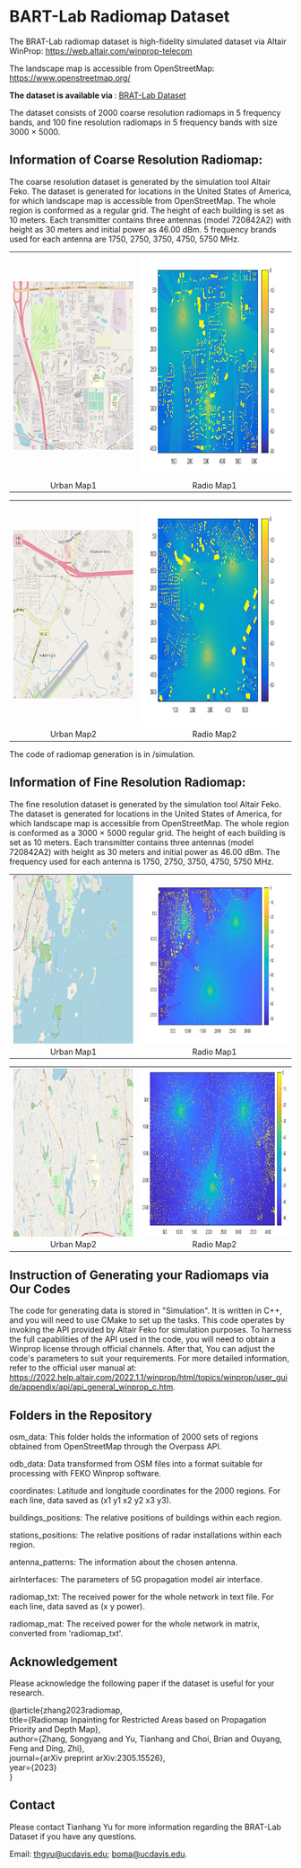# BART-Lab Radiomap Dataset
The BRAT-Lab radiomap dataset is high-fidelity simulated dataset via Altair WinProp: https://web.altair.com/winprop-telecom

The landscape map is accessible from OpenStreetMap: https://www.openstreetmap.org/

<b> The dataset is available via </b>: [BRAT-Lab Dataset](https://www.dropbox.com/scl/fo/kua86qnk1aukt8i4f2rma/h?rlkey=j82kiq4dgaw3l0bzbeyfvv4oi&dl=0)

The dataset consists of 2000 coarse resolution radiomaps in 5 frequency bands, and 100 fine resolution radiomaps in 5 frequency bands with size 3000 × 5000.

## Information of Coarse Resolution Radiomap:
The coarse resolution dataset is generated by the simulation tool Altair Feko. The dataset is generated for locations in the United States of America, for which landscape map is accessible from OpenStreetMap. 
The whole region is conformed as a regular grid. The height of each building is set as 10 meters. 
Each transmitter contains three antennas (model 720842A2) with height as 30 meters and initial power as 46.00 dBm. 
5 frequency brands used for each antenna are 1750, 2750, 3750, 4750, 5750 MHz.

<table>
<tr>
<td><img src="https://github.com/BRATLab-UCD/Radiomap-Data/blob/main/examples/3750MHz_1604_urbanmap.png?raw=true" width="400" height="300" align="center"></td>
<td><img src="https://github.com/BRATLab-UCD/Radiomap-Data/blob/main/examples/3750MHz_1604_radiomap.png?raw=true" width="500" height="400" align="center"></td>
</tr>
<tr>
<td align="center">Urban Map1</td>
<td align="center">Radio Map1</td>
</tr>
</table>

<table>
<tr>
<td><img src="https://github.com/BRATLab-UCD/Radiomap-Data/blob/main/examples/3750MHz_1700_urbanmap.png?raw=true" width="400" height="300" align="center"></td>
<td><img src="https://github.com/BRATLab-UCD/Radiomap-Data/blob/main/examples/3750MHz_1700_radiomap.png?raw=true" width="500" height="400" align="center"></td>
</tr>
<tr>
<td align="center">Urban Map2</td>
<td align="center">Radio Map2</td>
</tr>
</table>

The code of radiomap generation is in /simulation.

## Information of Fine Resolution Radiomap:
The fine resolution dataset is generated by the simulation tool Altair Feko. The dataset is generated for locations in the United States of America, for which landscape map is accessible from OpenStreetMap. 
The whole region is conformed as a 3000 × 5000 regular grid. The height of each building is set as 10 meters. 
Each transmitter contains three antennas (model 720842A2) with height as 30 meters and initial power as 46.00 dBm. 
The frequency used for each antenna is 1750, 2750, 3750, 4750, 5750 MHz. 

<table>
<tr>
<td><img src="https://github.com/BRATLab-UCD/Radiomap-Data/blob/main/examples/h5750_U24.png?raw=true" width="400" height="300" align="center"></td>
<td><img src="https://github.com/BRATLab-UCD/Radiomap-Data/blob/main/examples/h5750_R24.png?raw=true" width="500" height="300" align="center"></td>
</tr>
<tr>
<td align="center">Urban Map1</td>
<td align="center">Radio Map1</td>
</tr>
</table>

<table>
<tr>
<td><img src="https://github.com/BRATLab-UCD/Radiomap-Data/blob/main/examples/h5750_U26.png?raw=true" width="400" height="300" align="center"></td>
<td><img src="https://github.com/BRATLab-UCD/Radiomap-Data/blob/main/examples/h5750_R26.png?raw=true" width="500" height="300" align="center"></td>
</tr>
<tr>
<td align="center">Urban Map2</td>
<td align="center">Radio Map2</td>
</tr>
</table>

## Instruction of Generating your Radiomaps via Our Codes
The code for generating data is stored in "Simulation". It is written in C++, and you will need to use CMake to set up the tasks. This code operates by invoking the API provided by Altair Feko for simulation purposes. To harness the full capabilities of the API used in the code, you will need to obtain a Winprop license through official channels. After that, You can adjust the code's parameters to suit your requirements. For more detailed information, refer to the official user manual at: https://2022.help.altair.com/2022.1.1/winprop/html/topics/winprop/user_guide/appendix/api/api_general_winprop_c.htm.

## Folders in the Repository
osm_data: This folder holds the information of 2000 sets of regions obtained from OpenStreetMap through the Overpass API.

odb_data: Data transformed from OSM files into a format suitable for processing with FEKO Winprop software.

coordinates: Latitude and longitude coordinates for the 2000 regions. For each line, data saved as (x1 y1 x2 y2 x3 y3).

buildings_positions: The relative positions of buildings within each region.

stations_positions: The relative positions of radar installations within each region.

antenna_patterns: The information about the chosen antenna.

airInterfaces: The parameters of 5G propagation model air interface.

radiomap_txt: The received power for the whole network in text file. For each line, data saved as (x y power).

radiomap_mat: The received power for the whole network in matrix, converted from 'radiomap_txt'.

## Acknowledgement
Please acknowledge the following paper if the dataset is useful for your research.

@article{zhang2023radiomap,<br/>
  title={Radiomap Inpainting for Restricted Areas based on Propagation Priority and Depth Map}, <br/>
  author={Zhang, Songyang and Yu, Tianhang and Choi, Brian and Ouyang, Feng and Ding, Zhi},<br/>
  journal={arXiv preprint arXiv:2305.15526}, <br/>
  year={2023} <br/>
}

## Contact
Please contact Tianhang Yu for more information regarding the BRAT-Lab Dataset if you have any questions.

Email: thgyu@ucdavis.edu; boma@ucdavis.edu.
